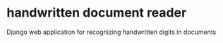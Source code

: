 # handwritten document reader
Django web application for recognizing handwritten digits in documents 
